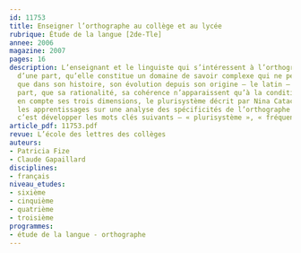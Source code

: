 ```yaml
---
id: 11753
title: Enseigner l’orthographe au collège et au lycée
rubrique: Étude de la langue [2de-Tle]
annee: 2006
magazine: 2007
pages: 16
description: L’enseignant et le linguiste qui s’intéressent à l’orthographe savent,
  d’une part, qu’elle constitue un domaine de savoir complexe qui ne peut se comprendre
  que dans son histoire, son évolution depuis son origine – le latin – et, d’autre
  part, que sa rationalité, sa cohérence n’apparaissent qu’à la condition de prendre
  en compte ses trois dimensions, le plurisystème décrit par Nina Catach. Ainsi, fonder
  les apprentissages sur une analyse des spécificités de l’orthographe française,
  c’est développer les mots clés suivants – « plurisystème », « fréquence » et « méthode ».
article_pdf: 11753.pdf
revue: L’école des lettres des collèges
auteurs:
- Patricia Fize
- Claude Gapaillard
disciplines:
- français
niveau_etudes:
- sixième
- cinquième
- quatrième
- troisième
programmes:
- étude de la langue - orthographe
---
```

